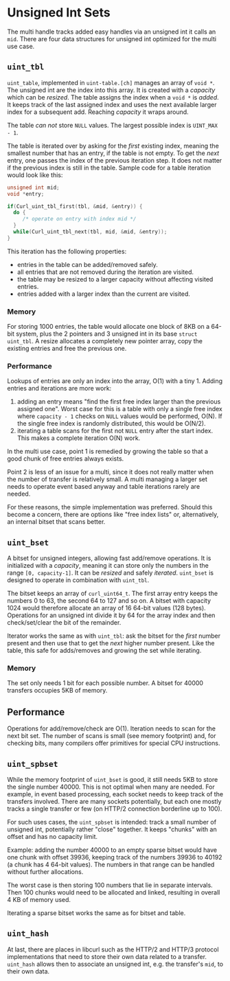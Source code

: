 <!--
Copyright (C) Daniel Stenberg, <daniel@haxx.se>, et al.

SPDX-License-Identifier: curl
-->

# Unsigned Int Sets

The multi handle tracks added easy handles via an unsigned int
it calls an `mid`. There are four data structures for unsigned int
optimized for the multi use case.

## `uint_tbl`

`uint_table`, implemented in `uint-table.[ch]` manages an array
of `void *`. The unsigned int are the index into this array. It is
created with a *capacity* which can be *resized*. The table assigns
the index when a `void *` is *added*. It keeps track of the last
assigned index and uses the next available larger index for a
subsequent add. Reaching *capacity* it wraps around.

The table *can not* store `NULL` values. The largest possible index
is `UINT_MAX - 1`.

The table is iterated over by asking for the *first* existing index,
meaning the smallest number that has an entry, if the table is not
empty. To get the *next* entry, one passes the index of the previous
iteration step. It does not matter if the previous index is still
in the table. Sample code for a table iteration would look like this:

```c
unsigned int mid;
void *entry;

if(Curl_uint_tbl_first(tbl, &mid, &entry)) {
  do {
     /* operate on entry with index mid */
  }
  while(Curl_uint_tbl_next(tbl, mid, &mid, &entry));
}

```

This iteration has the following properties:

* entries in the table can be added/removed safely.
* all entries that are not removed during the iteration are visited.
* the table may be resized to a larger capacity without affecting visited entries.
* entries added with a larger index than the current are visited.

### Memory

For storing 1000 entries, the table would allocate one block of 8KB on a 64-bit system,
plus the 2 pointers and 3 unsigned int in its base `struct uint_tbl`. A resize
allocates a completely new pointer array, copy the existing entries and free the previous one.

### Performance

Lookups of entries are only an index into the array, O(1) with a tiny 1. Adding
entries and iterations are more work:

1. adding an entry means "find the first free index larger than the previous assigned
  one". Worst case for this is a table with only a single free index where `capacity - 1`
  checks on `NULL` values would be performed, O(N). If the single free index is randomly
  distributed, this would be O(N/2).
2. iterating a table scans for the first not `NULL` entry after the start index. This
  makes a complete iteration O(N) work.

In the multi use case, point 1 is remedied by growing the table so that a good chunk
of free entries always exists.

Point 2 is less of an issue for a multi, since it does not really matter when the
number of transfer is relatively small. A multi managing a larger set needs to operate
event based anyway and table iterations rarely are needed.

For these reasons, the simple implementation was preferred. Should this become
a concern, there are options like "free index lists" or, alternatively, an internal
bitset that scans better.

## `uint_bset`

A bitset for unsigned integers, allowing fast add/remove operations. It is initialized
with a *capacity*, meaning it can store only the numbers in the range `[0, capacity-1]`.
It can be *resized* and safely *iterated*. `uint_bset` is designed to operate in combination with `uint_tbl`.

The bitset keeps an array of `curl_uint64_t`. The first array entry keeps the numbers 0 to 63, the
second 64 to 127 and so on. A bitset with capacity 1024 would therefore allocate an array
of 16 64-bit values (128 bytes). Operations for an unsigned int divide it by 64 for the array index and then check/set/clear the bit of the remainder.

Iterator works the same as with `uint_tbl`: ask the bitset for the *first* number present and
then use that to get the *next* higher number present. Like the table, this safe for
adds/removes and growing the set while iterating.

### Memory

The set only needs 1 bit for each possible number.
A bitset for 40000 transfers occupies 5KB of memory.

## Performance

Operations for add/remove/check are O(1). Iteration needs to scan for the next bit set. The
number of scans is small (see memory footprint) and, for checking bits, many compilers
offer primitives for special CPU instructions.

## `uint_spbset`

While the memory footprint of `uint_bset` is good, it still needs 5KB to store the single number 40000. This
is not optimal when many are needed. For example, in event based processing, each socket needs to
keep track of the transfers involved. There are many sockets potentially, but each one mostly tracks
a single transfer or few (on HTTP/2 connection borderline up to 100).

For such uses cases, the `uint_spbset` is intended: track a small number of unsigned int, potentially
rather "close" together. It keeps "chunks" with an offset and has no capacity limit.

Example: adding the number 40000 to an empty sparse bitset would have one chunk with offset 39936, keeping
track of the numbers 39936 to 40192 (a chunk has 4 64-bit values). The numbers in that range can be handled
without further allocations.

The worst case is then storing 100 numbers that lie in separate intervals. Then 100 chunks
would need to be allocated and linked, resulting in overall 4 KB of memory used.

Iterating a sparse bitset works the same as for bitset and table.

## `uint_hash`

At last, there are places in libcurl such as the HTTP/2 and HTTP/3 protocol implementations that need
to store their own data related to a transfer. `uint_hash` allows then to associate an unsigned int,
e.g. the transfer's `mid`, to their own data.
